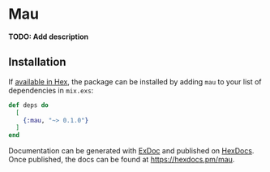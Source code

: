# Mau

**TODO: Add description**

## Installation

If [available in Hex](https://hex.pm/docs/publish), the package can be installed
by adding `mau` to your list of dependencies in `mix.exs`:

```elixir
def deps do
  [
    {:mau, "~> 0.1.0"}
  ]
end
```

Documentation can be generated with [ExDoc](https://github.com/elixir-lang/ex_doc)
and published on [HexDocs](https://hexdocs.pm). Once published, the docs can
be found at <https://hexdocs.pm/mau>.

